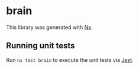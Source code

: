 # brain

This library was generated with [Nx](https://nx.dev).

## Running unit tests

Run `nx test brain` to execute the unit tests via [Jest](https://jestjs.io).
